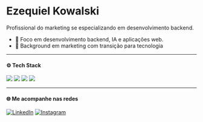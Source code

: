 # Ezequiel Kowalski

Profissional do marketing se especializando em desenvolvimento backend. 

- 💼 Foco em desenvolvimento backend, IA e aplicações web.  
- 🧠 Background em marketing com transição para tecnologia  

---

#### ⚙️ Tech Stack

<a href="https://www.python.org" target="_blank"><img src="https://img.shields.io/badge/Python-3776AB?style=for-the-badge&logo=python&logoColor=white"/></a>
<a href="https://developer.mozilla.org/en-US/docs/Web/JavaScript" target="_blank"><img src="https://img.shields.io/badge/JavaScript-F7DF1E?style=for-the-badge&logo=javascript&logoColor=black"/></a>
<a href="https://redis.io" target="_blank"><img src="https://img.shields.io/badge/Redis-DC382D?style=for-the-badge&logo=redis&logoColor=white"/></a>
<a href="https://www.mysql.com" target="_blank"><img src="https://img.shields.io/badge/MySQL-4479A1?style=for-the-badge&logo=mysql&logoColor=white"/></a>

---

#### 🌐 Me acompanhe nas redes

[![LinkedIn](https://img.shields.io/badge/LinkedIn-0A66C2?style=for-the-badge&logo=linkedin&logoColor=white)](https://www.linkedin.com/in/ezequielkc/)
[![Instagram](https://img.shields.io/badge/Instagram-E4405F?style=for-the-badge&logo=instagram&logoColor=white)](https://www.instagram.com/ezequielkowalski/)
